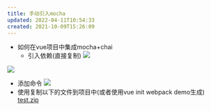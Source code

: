 ```yaml
---
title: 手动引入mocha
updated: 2022-04-11T10:54:33
created: 2021-10-09T15:26:09
---
```


- 如何在vue项目中集成mocha+chai
  - 引入依赖(直接复制)
![](C:\Users\hvgub\AppData\Local\Temp\第一笔记本\pandoc/media/image1.png)

![](C:\Users\hvgub\AppData\Local\Temp\第一笔记本\pandoc/media/image2.png)
- 添加命令
![](C:\Users\hvgub\AppData\Local\Temp\第一笔记本\pandoc/media/image3.png)
- 使用复制以下的文件到项目中(或者使用vue init webpack demo生成)
[test.zip](../../resources/af974c3bdde842b79d3adabdd911b210.zip)


